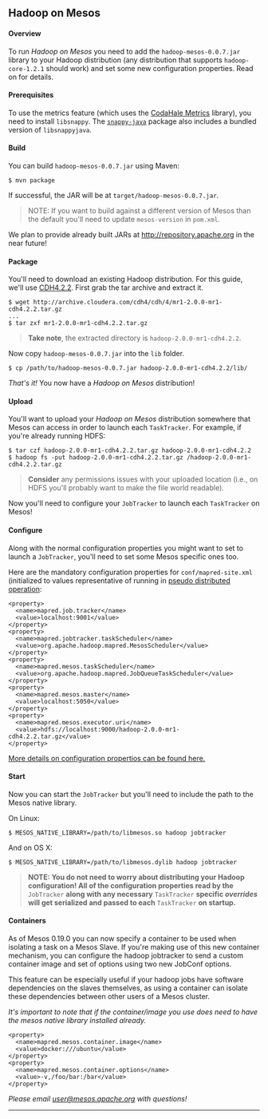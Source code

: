 Hadoop on Mesos
---------------

#### Overview ####

To run _Hadoop on Mesos_ you need to add the `hadoop-mesos-0.0.7.jar`
library to your Hadoop distribution (any distribution that supports
`hadoop-core-1.2.1` should work) and set some new configuration
properties. Read on for details.

#### Prerequisites ####

To use the metrics feature (which uses the [CodaHale Metrics][CodaHale Metrics] library), you need to
install `libsnappy`.  The [`snappy-java`][snappy-java] package also includes a bundled version of
`libsnappyjava`.

[CodaHale Metrics]: http://metrics.codahale.com/
[snappy-java]: https://github.com/xerial/snappy-java

#### Build ####

You can build `hadoop-mesos-0.0.7.jar` using Maven:

```
$ mvn package
```

If successful, the JAR will be at `target/hadoop-mesos-0.0.7.jar`.

> NOTE: If you want to build against a different version of Mesos than
> the default you'll need to update `mesos-version` in `pom.xml`.

We plan to provide already built JARs at http://repository.apache.org
in the near future!

#### Package ####

You'll need to download an existing Hadoop distribution. For this
guide, we'll use [CDH4.2.2][CDH4.2.2]. First grab the tar archive and
extract it.

```
$ wget http://archive.cloudera.com/cdh4/cdh/4/mr1-2.0.0-mr1-cdh4.2.2.tar.gz
...
$ tar zxf mr1-2.0.0-mr1-cdh4.2.2.tar.gz
```

> **Take note**, the extracted directory is `hadoop-2.0.0-mr1-cdh4.2.2`.

Now copy `hadoop-mesos-0.0.7.jar` into the `lib` folder.

```
$ cp /path/to/hadoop-mesos-0.0.7.jar hadoop-2.0.0-mr1-cdh4.2.2/lib/
```

_That's it!_ You now have a _Hadoop on Mesos_ distribution!

[CDH4.2.2]: http://www.cloudera.com/content/support/en/documentation/cdh4-documentation/cdh4-documentation-v4-2-2.html

#### Upload ####

You'll want to upload your _Hadoop on Mesos_ distribution somewhere
that Mesos can access in order to launch each `TaskTracker`. For
example, if you're already running HDFS:

```
$ tar czf hadoop-2.0.0-mr1-cdh4.2.2.tar.gz hadoop-2.0.0-mr1-cdh4.2.2
$ hadoop fs -put hadoop-2.0.0-mr1-cdh4.2.2.tar.gz /hadoop-2.0.0-mr1-cdh4.2.2.tar.gz
```

> **Consider** any permissions issues with your uploaded location
> (i.e., on HDFS you'll probably want to make the file world
> readable).

Now you'll need to configure your `JobTracker` to launch each
`TaskTracker` on Mesos!

#### Configure ####

Along with the normal configuration properties you might want to set
to launch a `JobTracker`, you'll need to set some Mesos specific ones
too.

Here are the mandatory configuration properties for
`conf/mapred-site.xml` (initialized to values representative of
running in [pseudo distributed
operation](http://hadoop.apache.org/docs/stable/single_node_setup.html#PseudoDistributed):

```
<property>
  <name>mapred.job.tracker</name>
  <value>localhost:9001</value>
</property>
<property>
  <name>mapred.jobtracker.taskScheduler</name>
  <value>org.apache.hadoop.mapred.MesosScheduler</value>
</property>
<property>
  <name>mapred.mesos.taskScheduler</name>
  <value>org.apache.hadoop.mapred.JobQueueTaskScheduler</value>
</property>
<property>
  <name>mapred.mesos.master</name>
  <value>localhost:5050</value>
</property>
<property>
  <name>mapred.mesos.executor.uri</name>
  <value>hdfs://localhost:9000/hadoop-2.0.0-mr1-cdh4.2.2.tar.gz</value>
</property>
```

[More details on configuration propertios can be found here.](configuration.md)

#### Start ####

Now you can start the `JobTracker` but you'll need to include the path
to the Mesos native library.

On Linux:

```
$ MESOS_NATIVE_LIBRARY=/path/to/libmesos.so hadoop jobtracker
```

And on OS X:

```
$ MESOS_NATIVE_LIBRARY=/path/to/libmesos.dylib hadoop jobtracker
```

> **NOTE: You do not need to worry about distributing your Hadoop
> configuration! All of the configuration properties read by the**
> `JobTracker` **along with any necessary** `TaskTracker` **specific
> _overrides_ will get serialized and passed to each** `TaskTracker`
> **on startup.**

#### Containers ####

As of Mesos 0.19.0 you can now specify a container to be used when isolating a task on a Mesos Slave. If you're making use of this new container mechanism, you can configure the hadoop jobtracker to send a custom container image and set of options using two new JobConf options.

This feature can be especially useful if your hadoop jobs have software dependencies on the slaves themselves, as using a container can isolate these dependencies between other users of a Mesos cluster.

*It's important to note that if the container/image you use does need to have the mesos native library installed already.*

```
<property>
  <name>mapred.mesos.container.image</name>
  <value>docker:///ubuntu</value>
</property>
<property>
  <name>mapred.mesos.container.options</name>
  <value>-v,/foo/bar:/bar</value>
</property>
```

_Please email user@mesos.apache.org with questions!_


----------

